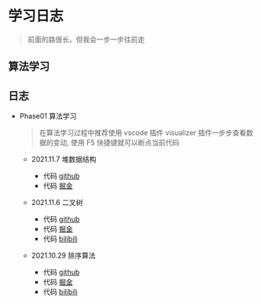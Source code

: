 # 学习日志

> 前面的路很长，但我会一步一步往前走

## 算法学习

## 日志

- Phase01 算法学习

  > 在算法学习过程中推荐使用 vscode 插件 visualizer 插件一步步查看数据的变动, 使用 F5 快捷键就可以断点当前代码

  - 2021.11.7 堆数据结构

    - 代码 [github](https://github.com/jimixy/jie-studybook/tree/main/src/algorithm/heap)
    - 代码 [掘金](https://juejin.cn/post/7027652995491823652)

  - 2021.11.6 二叉树

    - 代码 [github](https://github.com/jimixy/jie-studybook/tree/main/src/algorithm/binaryTree)
    - 代码 [掘金](https://juejin.cn/post/7026365944301617188)
    - 代码 [bilibili](https://www.bilibili.com/video/BV1WU4y1g7LX/)

  - 2021.10.29 排序算法

    - 代码 [github](https://github.com/jimixy/jie-studybook/tree/main/src/algorithm/sortArr)
    - 代码 [掘金](https://juejin.cn/post/7025074012153708551)
    - 代码 [bilibili](https://www.bilibili.com/video/BV163411k7Tv?spm_id_from=333.999.0.0)
